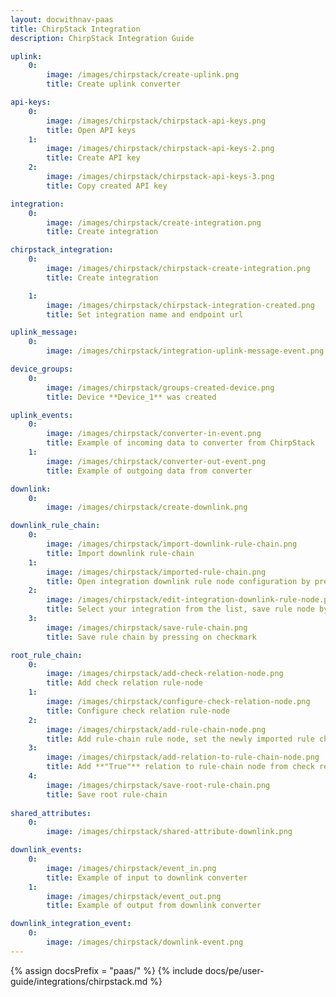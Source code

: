 ```yaml
---
layout: docwithnav-paas 
title: ChirpStack Integration 
description: ChirpStack Integration Guide 

uplink:
    0:
        image: /images/chirpstack/create-uplink.png
        title: Create uplink converter

api-keys:
    0:
        image: /images/chirpstack/chirpstack-api-keys.png
        title: Open API keys
    1:
        image: /images/chirpstack/chirpstack-api-keys-2.png
        title: Create API key
    2:
        image: /images/chirpstack/chirpstack-api-keys-3.png
        title: Copy created API key

integration:
    0:
        image: /images/chirpstack/create-integration.png
        title: Create integration

chirpstack_integration:
    0:
        image: /images/chirpstack/chirpstack-create-integration.png
        title: Create integration

    1:
        image: /images/chirpstack/chirpstack-integration-created.png
        title: Set integration name and endpoint url

uplink_message:
    0:
        image: /images/chirpstack/integration-uplink-message-event.png

device_groups:
    0:
        image: /images/chirpstack/groups-created-device.png
        title: Device **Device_1** was created

uplink_events:
    0:
        image: /images/chirpstack/converter-in-event.png
        title: Example of incoming data to converter from ChirpStack
    1:
        image: /images/chirpstack/converter-out-event.png
        title: Example of outgoing data from converter 

downlink:
    0:
        image: /images/chirpstack/create-downlink.png

downlink_rule_chain:
    0:
        image: /images/chirpstack/import-downlink-rule-chain.png
        title: Import downlink rule-chain 
    1:
        image: /images/chirpstack/imported-rule-chain.png
        title: Open integration downlink rule node configuration by pressing on pencil
    2:
        image: /images/chirpstack/edit-integration-downlink-rule-node.png
        title: Select your integration from the list, save rule node by pressing 
    3:
        image: /images/chirpstack/save-rule-chain.png
        title: Save rule chain by pressing on checkmark

root_rule_chain:
    0:
        image: /images/chirpstack/add-check-relation-node.png
        title: Add check relation rule-node
    1:
        image: /images/chirpstack/configure-check-relation-node.png
        title: Configure check relation rule-node
    2:
        image: /images/chirpstack/add-rule-chain-node.png
        title: Add rule-chain rule node, set the newly imported rule chain and save it by pressing on pencil icon
    3:
        image: /images/chirpstack/add-relation-to-rule-chain-node.png
        title: Add **"True"** relation to rule-chain node from check relation rule-node
    4:
        image: /images/chirpstack/save-root-rule-chain.png
        title: Save root rule-chain
                                
shared_attributes:
    0:
        image: /images/chirpstack/shared-attribute-downlink.png

downlink_events:
    0:
        image: /images/chirpstack/event_in.png
        title: Example of input to downlink converter
    1:
        image: /images/chirpstack/event_out.png
        title: Example of output from downlink converter

downlink_integration_event:
    0:
        image: /images/chirpstack/downlink-event.png
---
```

{% assign docsPrefix = "paas/" %}
{% include docs/pe/user-guide/integrations/chirpstack.md %}

